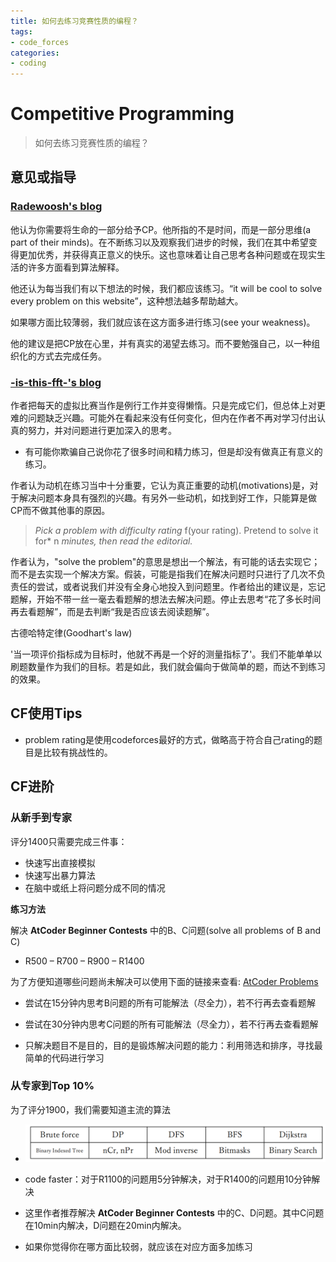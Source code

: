 ```yaml
---
title: 如何去练习竞赛性质的编程？
tags: 
- code_forces
categories:
- coding
---
```


# Competitive Programming

> 如何去练习竞赛性质的编程？

## 意见或指导

### [Radewoosh's blog](http://codeforces.com/blog/Radewoosh)

他认为你需要将生命的一部分给予CP。他所指的不是时间，而是一部分思维(a part of their minds)。在不断练习以及观察我们进步的时候，我们在其中希望变得更加优秀，并获得真正意义的快乐。这也意味着让自己思考各种问题或在现实生活的许多方面看到算法解释。

他还认为每当我们有以下想法的时候，我们都应该练习。“it will be cool to solve every problem on this website”，这种想法越多帮助越大。

如果哪方面比较薄弱，我们就应该在这方面多进行练习(see your weakness)。

他的建议是把CP放在心里，并有真实的渴望去练习。而不要勉强自己，以一种组织化的方式去完成任务。

### [-is-this-fft-'s blog](http://codeforces.com/blog/-is-this-fft-)

作者把每天的虚拟比赛当作是例行工作并变得懒惰。只是完成它们，但总体上对更难的问题缺乏兴趣。可能外在看起来没有任何变化，但内在作者不再对学习付出认真的努力，并对问题进行更加深入的思考。

- 有可能你欺骗自己说你花了很多时间和精力练习，但是却没有做真正有意义的练习。

作者认为动机在练习当中十分重要，它认为真正重要的动机(motivations)是，对于解决问题本身具有强烈的兴趣。有另外一些动机，如找到好工作，只能算是做CP而不做其他事的原因。

> *Pick a problem with difficulty rating* f(your rating). Pretend to solve it for* n *minutes, then read the editorial.*

作者认为，"solve the problem"的意思是想出一个解法，有可能的话去实现它；而不是去实现一个解决方案。假装，可能是指我们在解决问题时只进行了几次不负责任的尝试，或者说我们并没有全身心地投入到问题里。作者给出的建议是，忘记题解，开始不带一丝一毫去看题解的想法去解决问题。停止去思考“花了多长时间再去看题解”，而是去判断“我是否应该去阅读题解”。

古德哈特定律(Goodhart's law)

'当一项评价指标成为目标时，他就不再是一个好的测量指标了'。我们不能单单以刷题数量作为我们的目标。若是如此，我们就会偏向于做简单的题，而达不到练习的效果。

## CF使用Tips

- problem rating是使用codeforces最好的方式，做略高于符合自己rating的题目是比较有挑战性的。

## CF进阶

### 从新手到专家

评分1400只需要完成三件事：

- 快速写出直接模拟
- 快速写出暴力算法
- 在脑中或纸上将问题分成不同的情况

**练习方法**

解决 **AtCoder Beginner Contests** 中的B、C问题(solve all problems of B and C)

- R500 – R700 – R900 – R1400 

为了方便知道哪些问题尚未解决可以使用下面的链接来查看: [AtCoder Problems](https://kenkoooo.com/atcoder#/table//)

- 尝试在15分钟内思考B问题的所有可能解法（尽全力），若不行再去查看题解
- 尝试在30分钟内思考C问题的所有可能解法（尽全力），若不行再去查看题解

- 只解决题目不是目的，目的是锻炼解决问题的能力：利用筛选和排序，寻找最简单的代码进行学习

### 从专家到Top 10%

为了评分1900，我们需要知道主流的算法

- <img src="https://raw.githubusercontent.com/coelien/image-hosting/master/img/202210191006279.png" alt="image-20221019100638206" style="zoom:50%;" />

- code faster：对于R1100的问题用5分钟解决，对于R1400的问题用10分钟解决

- 这里作者推荐解决 **AtCoder Beginner Contests** 中的C、D问题。其中C问题在10min内解决，D问题在20min内解决。
- 如果你觉得你在哪方面比较弱，就应该在对应方面多加练习
